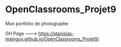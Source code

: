 # OpenClassrooms_Projet9
Mon portfolio de photographe

GH Page --->
https://stanislas-mainguy.github.io/OpenClassrooms_Projet9/
